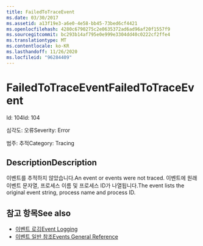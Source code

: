 ```yaml
---
title: FailedToTraceEvent
ms.date: 03/30/2017
ms.assetid: a13f19e3-a6e0-4e58-bb45-73bed6cf4421
ms.openlocfilehash: 4280c6790275c2e0635372ad6ad96af20f1557f9
ms.sourcegitcommit: bc293b14af795e0e999e3304dd40c0222cf2ffe4
ms.translationtype: MT
ms.contentlocale: ko-KR
ms.lasthandoff: 11/26/2020
ms.locfileid: "96284409"
---
```

# <a name="failedtotraceevent"></a><span data-ttu-id="05306-102">FailedToTraceEvent</span><span class="sxs-lookup"><span data-stu-id="05306-102">FailedToTraceEvent</span></span>

<span data-ttu-id="05306-103">Id: 104</span><span class="sxs-lookup"><span data-stu-id="05306-103">Id: 104</span></span>  
  
 <span data-ttu-id="05306-104">심각도: 오류</span><span class="sxs-lookup"><span data-stu-id="05306-104">Severity: Error</span></span>  
  
 <span data-ttu-id="05306-105">범주: 추적</span><span class="sxs-lookup"><span data-stu-id="05306-105">Category: Tracing</span></span>  
  
## <a name="description"></a><span data-ttu-id="05306-106">Description</span><span class="sxs-lookup"><span data-stu-id="05306-106">Description</span></span>  

 <span data-ttu-id="05306-107">이벤트를 추적하지 않았습니다.</span><span class="sxs-lookup"><span data-stu-id="05306-107">An event or events were not traced.</span></span> <span data-ttu-id="05306-108">이벤트에 원래 이벤트 문자열, 프로세스 이름 및 프로세스 ID가 나열됩니다.</span><span class="sxs-lookup"><span data-stu-id="05306-108">The event lists the original event string, process name and process ID.</span></span>  
  
## <a name="see-also"></a><span data-ttu-id="05306-109">참고 항목</span><span class="sxs-lookup"><span data-stu-id="05306-109">See also</span></span>

- [<span data-ttu-id="05306-110">이벤트 로깅</span><span class="sxs-lookup"><span data-stu-id="05306-110">Event Logging</span></span>](index.md)
- [<span data-ttu-id="05306-111">이벤트 일반 참조</span><span class="sxs-lookup"><span data-stu-id="05306-111">Events General Reference</span></span>](events-general-reference.md)
